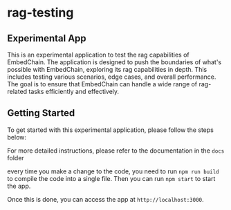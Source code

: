 # rag-testing

## Experimental App

This is an experimental application to test the rag capabilities of EmbedChain. The application is designed to push the boundaries of what's possible with EmbedChain, exploring its rag capabilities in depth. This includes testing various scenarios, edge cases, and overall performance. The goal is to ensure that EmbedChain can handle a wide range of rag-related tasks efficiently and effectively.

## Getting Started
To get started with this experimental application, please follow the steps below:

<!-- 1. Clone the repository to your local machine using `git clone <repository-url>`.
2. Navigate to the cloned directory.
3. Install the necessary dependencies by running `npm install`.
4. Start the application by executing `npm start`. -->

For more detailed instructions, please refer to the documentation in the `docs` folder

every time you make a change to the code, you need to run `npm run build` to compile the code into a single file. Then you can run `npm start` to start the app.

Once this is done, you can access the app at `http://localhost:3000`.